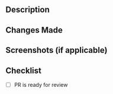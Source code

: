 ## Description

## Changes Made

## Screenshots (if applicable)

## Checklist

- [ ] PR is ready for review
